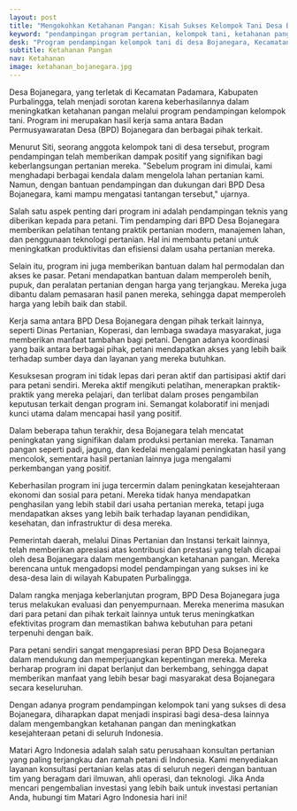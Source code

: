 ```yaml
---
layout: post
title: "Mengokohkan Ketahanan Pangan: Kisah Sukses Kelompok Tani Desa Bojanegara"
keyword: "pendampingan program pertanian, kelompok tani, ketahanan pangan, desa Bojanegara, kerja sama BPD"
desk: "Program pendampingan kelompok tani di desa Bojanegara, Kecamatan Padamara, Kabupaten Purbalingga memberikan kontribusi besar dalam meningkatkan ketahanan pangan dan kesejahteraan petani"
subtitle: Ketahanan Pangan
nav: Ketahanan
image: ketahanan_bojanegara.jpg
---
```


Desa Bojanegara, yang terletak di Kecamatan Padamara, Kabupaten Purbalingga, telah menjadi sorotan karena keberhasilannya dalam meningkatkan ketahanan pangan melalui program pendampingan kelompok tani. Program ini merupakan hasil kerja sama antara Badan Permusyawaratan Desa (BPD) Bojanegara dan berbagai pihak terkait.

Menurut Siti, seorang anggota kelompok tani di desa tersebut, program pendampingan telah memberikan dampak positif yang signifikan bagi keberlangsungan pertanian mereka. "Sebelum program ini dimulai, kami menghadapi berbagai kendala dalam mengelola lahan pertanian kami. Namun, dengan bantuan pendampingan dan dukungan dari BPD Desa Bojanegara, kami mampu mengatasi tantangan tersebut," ujarnya.

Salah satu aspek penting dari program ini adalah pendampingan teknis yang diberikan kepada para petani. Tim pendamping dari BPD Desa Bojanegara memberikan pelatihan tentang praktik pertanian modern, manajemen lahan, dan penggunaan teknologi pertanian. Hal ini membantu petani untuk meningkatkan produktivitas dan efisiensi dalam usaha pertanian mereka.

Selain itu, program ini juga memberikan bantuan dalam hal permodalan dan akses ke pasar. Petani mendapatkan bantuan dalam memperoleh benih, pupuk, dan peralatan pertanian dengan harga yang terjangkau. Mereka juga dibantu dalam pemasaran hasil panen mereka, sehingga dapat memperoleh harga yang lebih baik dan stabil.

Kerja sama antara BPD Desa Bojanegara dengan pihak terkait lainnya, seperti Dinas Pertanian, Koperasi, dan lembaga swadaya masyarakat, juga memberikan manfaat tambahan bagi petani. Dengan adanya koordinasi yang baik antara berbagai pihak, petani mendapatkan akses yang lebih baik terhadap sumber daya dan layanan yang mereka butuhkan.

Kesuksesan program ini tidak lepas dari peran aktif dan partisipasi aktif dari para petani sendiri. Mereka aktif mengikuti pelatihan, menerapkan praktik-praktik yang mereka pelajari, dan terlibat dalam proses pengambilan keputusan terkait dengan program ini. Semangat kolaboratif ini menjadi kunci utama dalam mencapai hasil yang positif.

Dalam beberapa tahun terakhir, desa Bojanegara telah mencatat peningkatan yang signifikan dalam produksi pertanian mereka. Tanaman pangan seperti padi, jagung, dan kedelai mengalami peningkatan hasil yang mencolok, sementara hasil pertanian lainnya juga mengalami perkembangan yang positif.

Keberhasilan program ini juga tercermin dalam peningkatan kesejahteraan ekonomi dan sosial para petani. Mereka tidak hanya mendapatkan penghasilan yang lebih stabil dari usaha pertanian mereka, tetapi juga mendapatkan akses yang lebih baik terhadap layanan pendidikan, kesehatan, dan infrastruktur di desa mereka.

Pemerintah daerah, melalui Dinas Pertanian dan Instansi terkait lainnya, telah memberikan apresiasi atas kontribusi dan prestasi yang telah dicapai oleh desa Bojanegara dalam mengembangkan ketahanan pangan. Mereka berencana untuk mengadopsi model pendampingan yang sukses ini ke desa-desa lain di wilayah Kabupaten Purbalingga.

Dalam rangka menjaga keberlanjutan program, BPD Desa Bojanegara juga terus melakukan evaluasi dan penyempurnaan. Mereka menerima masukan dari para petani dan pihak terkait lainnya untuk terus meningkatkan efektivitas program dan memastikan bahwa kebutuhan para petani terpenuhi dengan baik.

Para petani sendiri sangat mengapresiasi peran BPD Desa Bojanegara dalam mendukung dan memperjuangkan kepentingan mereka. Mereka berharap program ini dapat berlanjut dan berkembang, sehingga dapat memberikan manfaat yang lebih besar bagi masyarakat desa Bojanegara secara keseluruhan.

Dengan adanya program pendampingan kelompok tani yang sukses di desa Bojanegara, diharapkan dapat menjadi inspirasi bagi desa-desa lainnya dalam mengembangkan ketahanan pangan dan meningkatkan kesejahteraan petani di seluruh Indonesia.

Matari Agro Indonesia adalah salah satu perusahaan konsultan pertanian yang paling terjangkau dan ramah petani di Indonesia. Kami menyediakan layanan konsultasi pertanian kelas atas di seluruh negeri dengan bantuan tim yang beragam dari ilmuwan, ahli operasi, dan teknologi. Jika Anda mencari pengembalian investasi yang lebih baik untuk investasi pertanian Anda, hubungi tim Matari Agro Indonesia hari ini!
